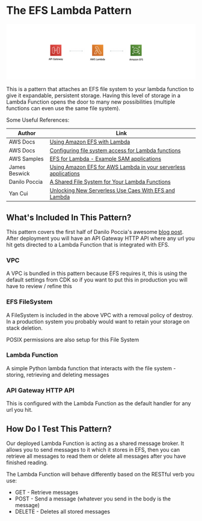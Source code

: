 # The EFS Lambda Pattern

![efs lambda overview](img/overview.png)

This is a pattern that attaches an EFS file system to your lambda function to give it expandable, persistent storage. Having this level of storage in a Lambda Function opens the door to many new possibilities (multiple functions can even use the same file system).

Some Useful References:

| Author        | Link           |
| ------------- | ------------- |
| AWS Docs | [Using Amazon EFS with Lambda](https://docs.aws.amazon.com/lambda/latest/dg/services-efs.html) |
| AWS Docs | [Configuring file system access for Lambda functions](https://docs.aws.amazon.com/lambda/latest/dg/configuration-filesystem.html) |
| AWS Samples | [EFS for Lambda - Example SAM applications](https://github.com/aws-samples/aws-lambda-efs-samples) |
| James Beswick | [Using Amazon EFS for AWS Lambda in your serverless applications](https://aws.amazon.com/blogs/compute/using-amazon-efs-for-aws-lambda-in-your-serverless-applications/) |
| Danilo Poccia | [A Shared File System for Your Lambda Functions](https://aws.amazon.com/blogs/aws/new-a-shared-file-system-for-your-lambda-functions/) |
| Yan Cui | [Unlocking New Serverless Use Caes With EFS and Lambda](https://lumigo.io/blog/unlocking-more-serverless-use-cases-with-efs-and-lambda/) |


## What's Included In This Pattern?
This pattern covers the first half of Danilo Poccia's awesome [blog post](https://aws.amazon.com/blogs/aws/new-a-shared-file-system-for-your-lambda-functions/). After deployment you will have an API Gateway HTTP API where any url you hit gets directed to a Lambda Function that is integrated with EFS.

### VPC
A VPC is bundled in this pattern because EFS requires it, this is using the default settings from CDK so if you want to put this in production you will have to review / refine this

### EFS FileSystem
A FileSystem is included in the above VPC with a removal policy of destroy. In a production system you probably would want to retain your storage on stack deletion.

POSIX permissions are also setup for this File System

### Lambda Function
A simple Python lambda function that interacts with the file system - storing, retrieving and deleting messages

### API Gateway HTTP API
This is configured with the Lambda Function as the default handler for any url you hit.

## How Do I Test This Pattern?

Our deployed Lambda Function is acting as a shared message broker. It allows you to send messages to it which it stores in EFS, then you can retrieve all messages to read them or delete all messages after you have finished reading.

The Lambda Function will behave differently based on the RESTful verb you use:

- GET - Retrieve messages
- POST - Send a message (whatever you send in the body is the message)
- DELETE - Deletes all stored messages
